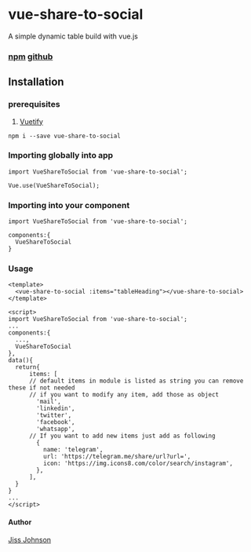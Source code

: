 # vue-share-to-social

A simple dynamic table build with vue.js

### [npm](https://www.npmjs.com/package/vue-share-to-social)  [github](https://github.com/JISSJOHNSON/vue-share-to-social)

## Installation

### prerequisites

1. [Vuetify](https://vuetifyjs.com/en/getting-started/installation/)

```
npm i --save vue-share-to-social
```

### Importing globally into app

```
import VueShareToSocial from 'vue-share-to-social';

Vue.use(VueShareToSocial);
```

### Importing into your component

```
import VueShareToSocial from 'vue-share-to-social';

components:{
  VueShareToSocial
}
```

### Usage

```
<template>
  <vue-share-to-social :items="tableHeading"></vue-share-to-social>
</template>

<script>
import VueShareToSocial from 'vue-share-to-social';
...
components:{
  ...,
  VueShareToSocial
},
data(){
  return{
      items: [
      // default items in module is listed as string you can remove these if not needed
      // if you want to modify any item, add those as object
        'mail',
        'linkedin',
        'twitter',
        'facebook',
        'whatsapp',
      // If you want to add new items just add as following
        {
          name: 'telegram',
          url: 'https://telegram.me/share/url?url=',
          icon: 'https://img.icons8.com/color/search/instagram',
        },
      ],
  }
}
...
</script>
```

#### Author

[Jiss Johnson](https://jissjohnson.info)
